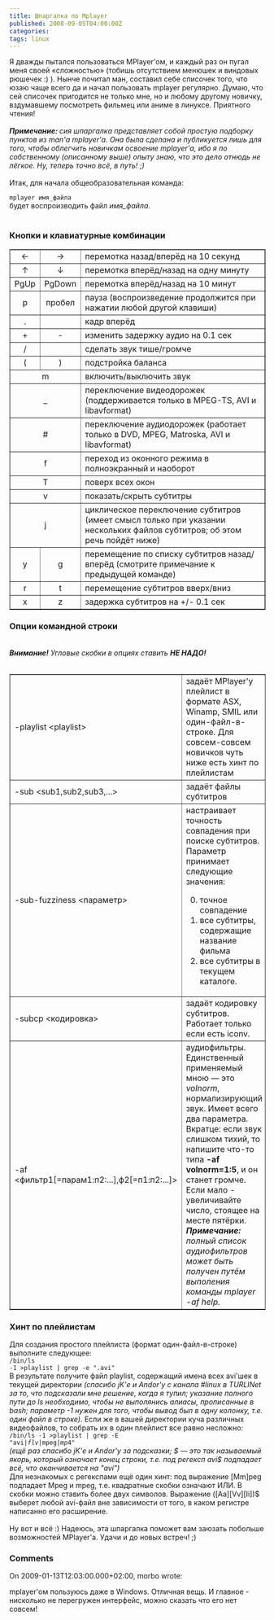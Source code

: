 ```yaml
---
title: Шпаргалка по Mplayer
published: 2008-09-05T04:00:00Z
categories: 
tags: linux
---
```


Я дважды пытался пользоваться MPlayer'ом, и каждый раз он пугал меня своей «сложностью» (тобишь отсутствием менюшек и виндовых рюшечек :) ). Нынче почитал ман, составил себе списочек того, что юзаю чаще всего да и начал пользовать mplayer регулярно. Думаю, что сей списочек пригодится не только мне, но и любому другому новичку, вздумавшему посмотреть фильмец или аниме в линуксе. Приятного чтения!<br /><a name='more'></a><br /><i><b>Примечание: </B>сия шпаргалка представляет собой простую подборку пунктов из man'а mplayer'а. Она была сделана и публикуется лишь для того, чтобы облегчить новичкам освоение mplayer'а, ибо я по собственному (описанному выше) опыту знаю, что это дело отнюдь не лёгкое. Ну, теперь точно всё, в путь! ;)</I><br /><br />Итак, для начала общеобразовательная команда:<div class="code"><code>mplayer имя_файла</code></div>будет воспроизводить файл <i>имя_файла</I>.<br /><br /><h3>Кнопки и клавиатурные комбинации</h3><table border="1"><tr><td align="center">&#8592;</TD><td align="center">&#8594;</TD><td>перемотка назад/вперёд на 10 секунд</TD></TR><tr><td align="center">&#8593;</TD><td align="center">&#8595;</TD><td>перемотка вперёд/назад на одну минуту</TD></TR><tr><td align="center">PgUp</TD><td align="center">PgDown</TD><td>перемотка вперёд/назад на 10 минут</TD></TR><tr><td align="center">p</TD><td align="center">пробел</TD><td>пауза (воспроизведение продолжится при нажатии любой другой клавиши)</TD></TR><tr><td align="center">.</TD><td></TD><td>кадр вперёд</TD></TR><tr><td align="center">+</TD><td align="center">-</TD><td>изменить задержку аудио на 0.1 сек</TD></TR><tr><td align="center">/</TD><td align="center">*</TD><td>сделать звук тише/громче</TD></TR><tr><td align="center">(</TD><td align="center">)</TD><td>подстройка баланса</TD></TR><tr><td align="center" colspan="2">m</TD><td>включить/выключить звук</TD></TR><tr><td align="center" colspan="2">_</TD><td>переключение видеодорожек (поддерживается только в MPEG-TS, AVI и libavformat)</TD></TR><tr><td align="center" colspan="2">#</TD><td>переключение аудиодорожек (работает только в DVD, MPEG, Matroska, AVI и libavformat)</TD></TR><tr><td align="center" colspan="2">f</TD><td>переход из оконного режима в полноэкранный и наоборот</TD></TR><tr><td align="center" colspan="2">T</TD><td>поверх всех окон</TD></TR><tr><td align="center" colspan="2">v</TD><td>показать/скрыть субтитры</TD></TR><tr><td align="center" colspan="2">j</TD><td>циклическое переключение субтитров (имеет смысл только при указании нескольких файлов субтитров; об этом речь пойдёт ниже)</TD></TR><tr><td align="center">y</TD><td align="center">g</TD><td>перемещение по списку субтитров назад/вперёд (смотрите примечание к предыдущей команде)</TD></TR><tr><td align="center">r</TD><td align="center">t</TD><td>перемещение субтитров вверх/вниз</TD></TR><tr><td align="center">x</TD><td align="center">z</TD><td>задержка субтитров на +/- 0.1 сек</TD></TR></TABLE><h3>Опции командной строки</h3><br /><i><b>Внимание!</B> Угловые скобки в опциях ставить <b>НЕ НАДО!</B></I><br /><br /><table border="1"><tr><td>-playlist &lt;playlist&gt;</TD><td>задаёт MPlayer'у плейлист в формате ASX, Winamp, SMIL или один-файл-в-строке. Для совсем-совсем новичков чуть ниже есть хинт по плейлистам</TD></TR><tr><td>-sub &lt;sub1,sub2,sub3,...&gt;</TD><td>задаёт файлы субтитров</TD></TR><tr><td>-sub-fuzziness &lt;параметр&gt;</TD><td>настраивает точность совпадения при поиске субтитров. Параметр принимает следующие значения:<br /><ol start="0"><li>точное совпадение</LI><li>все субтитры, содержащие название фильма</LI><li>все субтитры в текущем каталоге.</LI></OL></TD></TR><tr><td>-subcp &lt;кодировка&gt;</TD><td>задаёт кодировку субтитров. Работает только если есть iconv.</TD></TR><tr><td>-af &lt;фильтр1[=парам1:п2:...],ф2[=п1:п2:...]&gt;</TD><td>аудиофильтры. Единственный применяемый мною &mdash; это <i>volnorm</I>, нормализирующий звук. Имеет всего два параметра. Вкратце: если звук слишком тихий, то напишите что-то типа <b>-af volnorm=1:5</B>, и он станет громче. Если мало - увеличивайте число, стоящее на месте пятёрки. <i><b>Примечание:</B> полный список аудиофильтров может быть получен путём выполения команды mplayer -af help.</I></TD></TR></TABLE><h3>Хинт по плейлистам</h3>Для создания простого плейлиста (формат один-файл-в-строке) выполните следующее:<div class="code"><code>/bin/ls -1 &gt;playlist | grep -e "*.avi"</code></div>В результате получите файл playlist, содержащий имена всех avi'шек в текущей директории <i>(спасибо jK'е и Andor'у с канала #linux в TURLINet за то, что подсказали мне решение, когда я тупил; указание полного пути до ls необходимо, чтобы не выполянись алиасы, прописанные в bash; параметр -1 нужен для того, чтобы вывод был в одну колонку, т.е. один файл в строке)</i>. Если же в вашей директории куча различных видеофайлов, то собрать их в один плейлист все равно несложно:<div class="code"><code>/bin/ls -1 &gt;playlist | grep -E "avi$|flv$|mpeg$|mp4$"</code></div><i>(ещё раз спасибо jK'е и Andor'у за подсказки; $ &mdash; это так называемый якорь, который означает конец строки, т.е. под регексп avi$ подпадает всё, что оканчивается на "avi")</I><br />Для незнакомых с регекспами ещё один хинт: под выражение [Mm]peg подпадает Mpeg и mpeg, т.е. квадратные скобки означают ИЛИ. В скобки можно ставить более двух символов. Выражение ([Aa][Vv][Ii])$ выберет любой avi-файл вне зависимости от того, в каком регистре написанно его расширение.<br /><br />Ну вот и всё :) Надеюсь, эта шпаргалка поможет вам заюзать побольше возможностей MPlayer'а. Удачи и до новых встреч! ;)

<h3 id='hakyll-convert-comments-title'>Comments</h3>
<div class='hakyll-convert-comment'>
<p class='hakyll-convert-comment-date'>On 2009-01-13T12:03:00.000+02:00, morbo wrote:</p>
<p class='hakyll-convert-comment-body'>
mplayer'ом пользуюсь даже в Windows. Отличная вещь. И главное - нисколько не перегружен интерфейс, можно сказать что его нет совсем!
</p>
</div>




